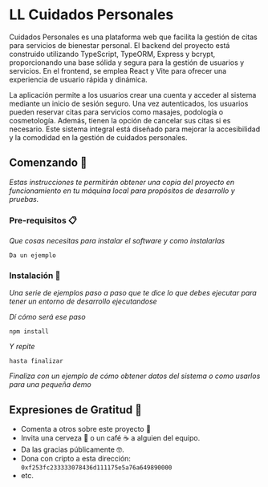 # LL Cuidados Personales

Cuidados Personales es una plataforma web que facilita la gestión de citas para servicios de bienestar personal. El backend del proyecto está construido utilizando TypeScript, TypeORM, Express y bcrypt, proporcionando una base sólida y segura para la gestión de usuarios y servicios. En el frontend, se emplea React y Vite para ofrecer una experiencia de usuario rápida y dinámica.

La aplicación permite a los usuarios crear una cuenta y acceder al sistema mediante un inicio de sesión seguro. Una vez autenticados, los usuarios pueden reservar citas para servicios como masajes, podología o cosmetología. Además, tienen la opción de cancelar sus citas si es necesario. Este sistema integral está diseñado para mejorar la accesibilidad y la comodidad en la gestión de cuidados personales.
## Comenzando 🚀

_Estas instrucciones te permitirán obtener una copia del proyecto en funcionamiento en tu máquina local para propósitos de desarrollo y pruebas._


### Pre-requisitos 📋

_Que cosas necesitas para instalar el software y como instalarlas_

```
Da un ejemplo
```

### Instalación 🔧

_Una serie de ejemplos paso a paso que te dice lo que debes ejecutar para tener un entorno de desarrollo ejecutandose_

_Dí cómo será ese paso_

```
npm install
```

_Y repite_

```
hasta finalizar
```

_Finaliza con un ejemplo de cómo obtener datos del sistema o como usarlos para una pequeña demo_


## Expresiones de Gratitud 🎁

* Comenta a otros sobre este proyecto 📢
* Invita una cerveza 🍺 o un café ☕ a alguien del equipo. 
* Da las gracias públicamente 🤓.
* Dona con cripto a esta dirección: `0xf253fc233333078436d111175e5a76a649890000`
* etc.

